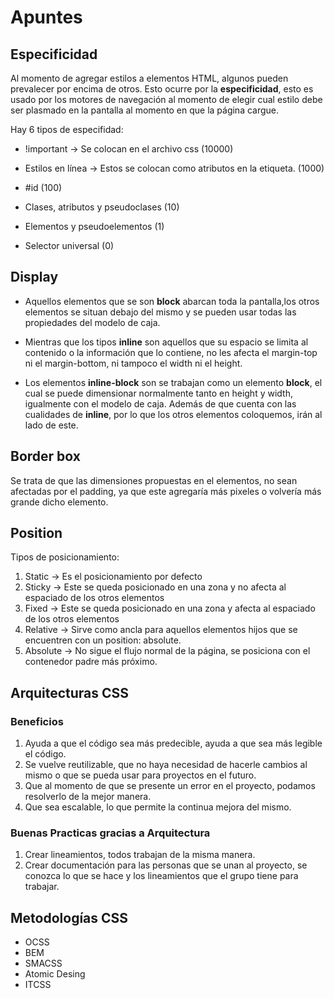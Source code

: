 # Apuntes

## Especificidad

Al momento de agregar estilos a elementos HTML, algunos pueden prevalecer por encima de otros.
Esto ocurre por la **especificidad**, esto es usado por los motores de navegación al momento de elegir
cual estilo debe ser plasmado en la pantalla al momento en que la página cargue.

Hay 6 tipos de especifidad:

* !important -> Se colocan en el archivo css (10000)

* Estilos en línea -> Estos se colocan como atributos en la etiqueta. (1000)

* #id (100)

* Clases, atributos y pseudoclases (10)

* Elementos y pseudoelementos (1)

* Selector universal (0)

## Display  

* Aquellos elementos que se son **block** abarcan toda la pantalla,los otros elementos se situan debajo del mismo y se pueden usar todas las propiedades del modelo de caja.

* Mientras que los tipos **inline** son aquellos que su espacio se limita al contenido o la información que lo contiene, no les afecta el margin-top ni el margin-bottom, ni tampoco el width ni el height.

* Los elementos **inline-block** son se trabajan como un elemento **block**, el cual se puede dimensionar normalmente tanto en height y width, igualmente con el modelo de caja. Además de que cuenta con las cualidades de **inline**, por lo que los otros elementos coloquemos, irán al lado de este.

## Border box

Se trata de que las dimensiones propuestas en el elementos, no sean afectadas por el padding, ya que este agregaría más pixeles o volvería más grande dicho elemento.

## Position

Tipos de posicionamiento:

1. Static -> Es el posicionamiento por defecto
2. Sticky -> Este se queda posicionado en una zona y no afecta al espaciado de los otros elementos
3. Fixed -> Este se queda posicionado en una zona y afecta al espaciado de los otros elementos
4. Relative -> Sirve como ancla para aquellos elementos hijos que se encuentren con un position: absolute.
5. Absolute -> No sigue el flujo normal de la página, se posiciona con el contenedor padre más próximo.

## Arquitecturas CSS

### **Beneficios**

1. Ayuda a que el código sea más predecible, ayuda a que sea más legible el código.
2. Se vuelve reutilizable, que no haya necesidad de hacerle cambios al mismo o que se pueda usar para proyectos en el futuro.
3. Que al momento de que se presente un error en el proyecto, podamos resolverlo de la mejor manera.
4. Que sea escalable, lo que permite la continua mejora del mismo.

### **Buenas Practicas gracias a Arquitectura**

1. Crear lineamientos, todos trabajan de la misma manera.
2. Crear documentación para las personas que se unan al proyecto, se conozca lo que se hace y los lineamientos que el grupo tiene para trabajar.

## Metodologías CSS

* OCSS
* BEM
* SMACSS
* Atomic Desing
* ITCSS
